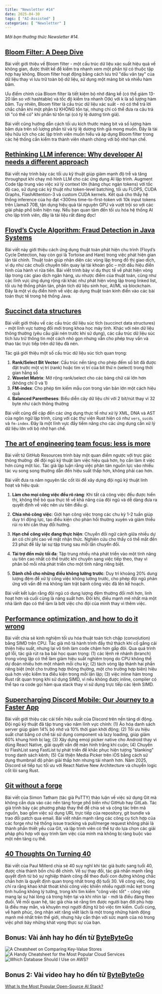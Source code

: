 ```yaml
---
title: "Newsletter #14"
date: 2025-04-30
tags: [ "AI-Assisted" ]
categories: [ "Newsletter" ]
---
```


*Mời bạn thưởng thức Newsletter \#14.*

## [Bloom Filter: A Deep Dive](https://www.kirupa.com/data_structures_algorithms/bloom_filter.htm)

Bài viết giới thiệu về Bloom filter - một cấu trúc dữ liệu xác suất hiệu quả về không gian, được thiết kế để kiểm tra nhanh xem một phần tử có thuộc tập hợp hay không. Bloom filter hoạt động bằng cách lưu trữ "dấu vân tay" của dữ liệu thay vì lưu trữ toàn bộ dữ liệu, sử dụng một mảng bit và nhiều hàm băm.

Ưu điểm chính của Bloom filter là tiết kiệm bộ nhớ đáng kể (có thể giảm 13-20 lần so với hashtable) và tốc độ kiểm tra nhanh O(k) với k là số lượng hàm băm. Tuy nhiên, Bloom filter là cấu trúc dữ liệu xác suất - nó có thể trả lời chắc chắn khi một phần tử KHÔNG tồn tại, nhưng chỉ có thể đưa ra câu trả lời "có thể có" khi phần tử tồn tại (có tỷ lệ dương tính giả).

Bài viết cũng hướng dẫn cách tối ưu kích thước mảng bit và số lượng hàm băm dựa trên số lượng phần tử và tỷ lệ dương tính giả mong muốn. Đây là tài liệu hữu ích cho các lập trình viên muốn hiểu và áp dụng Bloom filter trong các hệ thống cần kiểm tra thành viên nhanh chóng với bộ nhớ hạn chế.

## [Rethinking LLM inference: Why developer AI needs a different approach](https://www.augmentcode.com/blog/rethinking-llm-inference-why-developer-ai-needs-a-different-approach)

Bài viết này trình bày các tối ưu kỹ thuật giúp giảm mạnh độ trễ và tăng throughput khi chạy mô hình LLM cho các ứng dụng AI lập trình. Augment Code tập trung vào việc xử lý context lớn (hàng chục ngàn tokens) với tốc độ cao, sử dụng các kỹ thuật như token-level batching, tối ưu FLOPS, CUDA Graphs, FlashAttention-3 và custom CUDA kernels. Kết quả cho thấy hệ thống inference của họ đạt <300ms time-to-first-token với 10k input tokens trên Llama3 70B, tận dụng hiệu quả tài nguyên GPU và vượt trội so với các giải pháp phổ biến hiện nay. Nếu bạn quan tâm đến tối ưu hóa hệ thống AI cho lập trình viên, đây là tài liệu rất đáng đọc!

## [Floyd’s Cycle Algorithm: Fraud Detection in Java Systems](https://dzone.com/articles/floyds-cycle-algorithm-fraud-detection-java-systems)

Bài viết này giới thiệu cách ứng dụng thuật toán phát hiện chu trình (Floyd’s Cycle Detection, hay còn gọi là Tortoise and Hare) trong việc phát hiện gian lận tài chính. Thuật toán giúp nhận diện các vòng lặp trong đồ thị giao dịch, ví dụ như các chuỗi chuyển tiền quay lại tài khoản gốc – một dấu hiệu điển hình của hành vi rửa tiền. Bài viết trình bày ví dụ thực tế về phát hiện vòng lặp trong các giao dịch ngân hàng, ưu nhược điểm của thuật toán, cũng như các lĩnh vực ứng dụng rộng rãi khác như phát hiện vòng lặp trong linked list, tối ưu hệ thống phân tán, phân tích dữ liệu sinh học, AI/ML và blockchain. Đây là một ví dụ điển hình về việc áp dụng thuật toán kinh điển vào các bài toán thực tế trong hệ thống Java.

## [Succinct data structures](https://blog.startifact.com/posts/succinct/)

Bài viết giới thiệu về các cấu trúc dữ liệu súc tích (succinct data structures) - một lĩnh vực tương đối mới trong khoa học máy tính. Khác với nén dữ liệu thông thường (yêu cầu giải nén trước khi sử dụng), các cấu trúc dữ liệu súc tích lưu trữ thông tin một cách nhỏ gọn nhưng vẫn cho phép truy vấn và thao tác trực tiếp trên dữ liệu đã nén.

Tác giả giới thiệu một số cấu trúc dữ liệu súc tích quan trọng:

1. **Rank/Select Bit Vector**: Cấu trúc nền tảng cho phép đếm số bit đã được đặt trước một vị trí (rank) hoặc tìm vị trí của bit thứ n (select) trong thời gian hằng số
2. **Wavelet Matrix**: Mở rộng rank/select cho các bảng chữ cái lớn hơn (không chỉ 0 và 1)
3. **FM-index**: Cho phép tìm kiếm mẫu con trong văn bản lớn một cách hiệu quả
4. **Balanced Parentheses**: Biểu diễn cây dữ liệu chỉ với 2 bit/nút thay vì 32 byte như cách thông thường

Bài viết cũng đề cập đến các ứng dụng thực tế như xử lý XML, DNA và AST của ngôn ngữ lập trình, cùng với các thư viện Rust hiện có như `vers`, `sucds` và `fm-index`. Đây là một lĩnh vực đầy tiềm năng cho các ứng dụng cần xử lý dữ liệu lớn với bộ nhớ hạn chế.

## [The art of engineering team focus: less is more](https://resources.github.com/developer-productivity/engineering-team-focus/)

Bài viết từ GitHub Resources trình bày một quan điểm ngược với trực giác thông thường: để đội ngũ kỹ thuật làm việc hiệu quả hơn, họ cần làm ít việc hơn cùng một lúc. Tác giả lập luận rằng việc phân tán nguồn lực vào nhiều tác vụ song song thường dẫn đến hiệu suất thấp hơn, không phải cao hơn.

Bài viết đưa ra năm nguyên tắc cốt lõi để xây dựng đội ngũ kỹ thuật linh hoạt và hiệu quả:

1. **Làm cho mọi công việc đều rõ ràng**: Khi tất cả công việc đều được hiển thị, không thể bỏ qua thực tế về khả năng của đội ngũ và dễ dàng đưa ra quyết định về việc nên ưu tiên điều gì.

2. **Chia nhỏ công việc**: Giới hạn công việc trong các chu kỳ 1-2 tuần giúp duy trì động lực, tạo điều kiện cho phản hồi thường xuyên và giảm thiểu rủi ro khi cần thay đổi hướng.

3. **Hạn chế công việc đang thực hiện**: Chuyển đổi ngữ cảnh giữa nhiều dự án có chi phí cao về mặt nhận thức. Nghiên cứu cho thấy có thể mất đến 23 phút để lấy lại sự tập trung sau mỗi lần chuyển đổi.

4. **Tài trợ đến mức tối đa**: Tập trung nhiều nhà phát triển vào một tính năng ưu tiên cao nhất có thể trước khi chuyển sang việc tiếp theo, thay vì phân bổ mỗi nhà phát triển cho một tính năng riêng biệt.

5. **Dành chỗ cho những điều không lường trước**: Duy trì khoảng 20% dung lượng đệm để xử lý công việc không lường trước, cho phép đội ngũ phản ứng với vấn đề mà không làm trật bánh công việc đã lên kế hoạch.

Bài viết kết luận rằng đội ngũ có dung lượng đệm thường đổi mới hơn, linh hoạt hơn và cuối cùng là năng suất hơn. Đôi khi, điều mạnh mẽ nhất mà một nhà lãnh đạo có thể làm là bớt việc cho đội của mình thay vì thêm việc.

## [Performance optimization, and how to do it wrong](https://genna.win/blog/convolution-simd/)

Bài viết chia sẻ kinh nghiệm tối ưu hóa thuật toán tích chập (convolution) bằng SIMD trên CPU. Tác giả mô tả hành trình đầy thử thách khi cố gắng cải thiện hiệu suất, nhưng lại vô tình làm code chậm hơn gấp đôi. Qua quá trình gỡ lỗi, tác giả rút ra ba bài học quan trọng: (1) các lệnh rẽ nhánh (branch) trong vòng lặp có thể làm giảm hiệu suất nghiêm trọng do CPU không thể dự đoán nhiều hơn một nhánh mỗi chu kỳ; (2) tách vòng lặp thành hai phần riêng biệt (một cho trường hợp thông thường, một cho trường hợp biên) hiệu quả hơn việc kiểm tra điều kiện trong mỗi lần lặp; (3) việc inline hàm trong Rust rất quan trọng khi sử dụng SIMD, vì nếu không được inline, compiler có thể tạo ra code gọi hàm qua stack thay vì sử dụng trực tiếp các lệnh SIMD.

## [Supercharging Discord Mobile: Our Journey to a Faster App](https://discord.com/blog/supercharging-discord-mobile-our-journey-to-a-faster-app)

Bài viết giới thiệu các cải tiến hiệu suất của Discord trên nền tảng di động. Đội ngũ kỹ thuật đã tập trung vào năm lĩnh vực chính: (1) Ảo hóa danh sách server giúp giảm 14% bộ nhớ và 10% thời gian khởi động; (2) Tối ưu hiệu suất chat bằng cơ chế tái sử dụng component và lazy loading, giúp giảm 60% khung hình bị lag; (3) Xây dựng emoji picker native cho Android thay vì dùng React Native, giải quyết vấn đề màn hình trắng khi cuộn; (4) Chuyển từ FlashList sang FastList tự phát triển để khắc phục hiện tượng "blanking" trong danh sách kênh; (5) Cải thiện Media Picker trên iOS bằng cách sử dụng thumbnail độ phân giải thấp hơn nhưng tải nhanh hơn. Năm 2025, Discord sẽ tiếp tục tối ưu với React Native New Architecture và chuyển logic cốt lõi sang Rust.

## [Git without a forge](https://www.chiark.greenend.org.uk/~sgtatham/quasiblog/git-no-forge/)

Bài viết của Simon Tatham (tác giả PuTTY) thảo luận về việc sử dụng Git mà không cần dựa vào các nền tảng forge phổ biến như GitHub hay GitLab. Tác giả trình bày các phương pháp thay thế để chia sẻ và cộng tác trên mã nguồn, bao gồm việc sử dụng URL trực tiếp của repository, git bundle và trao đổi patch qua email. Bài viết nhấn mạnh rằng các công cụ tích hợp của các forge như hệ thống issue tracking và pull/merge request không phải là thành phần thiết yếu của Git, và lập trình viên có thể tự do lựa chọn các giải pháp phù hợp với quy trình làm việc của mình mà không bị ràng buộc vào một nền tảng cụ thể.

## [40 Thoughts On Turning 40](https://newsletter.pathlesspath.com/p/40-thoughts-on-turning-40-287)

Bài viết của Paul Millerd chia sẻ 40 suy nghĩ khi tác giả bước sang tuổi 40, được chia thành bốn chủ đề chính. Về sự thay đổi, tác giả nhấn mạnh rằng quyết định từ bỏ sự nghiệp thành công để theo đuổi con đường không chắc chắn hơn là quyết định quan trọng nhất trong độ tuổi 30. Về công việc, ông chỉ ra rằng khao khát thoát khỏi công việc khiến nhiều người mắc kẹt trong tình huống không lý tưởng, trong khi tìm kiếm "công việc tốt" - công việc mang lại sự hài lòng cả trong hiện tại và khi nhìn lại - mới là điều đáng theo đuổi. Về mối quan hệ, tác giả chia sẻ rằng tìm được người bạn đời phù hợp là điều may mắn, và khuyên mọi người đừng từ bỏ việc tìm kiếm. Cuối cùng, về hạnh phúc, ông nhận xét rằng viết lách là một trong những hành động mạnh mẽ nhất trên thế giới, nhưng hãy cẩn thận với sức mạnh của nó trong việc phơi bày những khát vọng thực sự của bạn.

## Bonus: Vài ảnh hay ho đến từ [ByteByteGo](https://bytebytego.com/)

![A Cheatsheet on Comparing Key-Value Stores](img/f7fc4f19-ebd8-45a0-9398-469805bb4a26_1280x1532.gif)
![A Handy Cheatsheet for the Most Popular Cloud Services](img/0349d8e9-8c8e-4e01-94a8-f2b596069732_1280x1977.jpg)
![Which Database Should I Use on AWS?](img/89a09e07-6548-4c12-87c6-0486c6177ea7_1308x1536.jpg)

## Bonus 2: Vài video hay ho đến từ [ByteByteGo](https://bytebytego.com/)

[What Is the Most Popular Open-Source AI Stack?](https://www.youtube.com/watch?v=hFURlsMwU7c)

